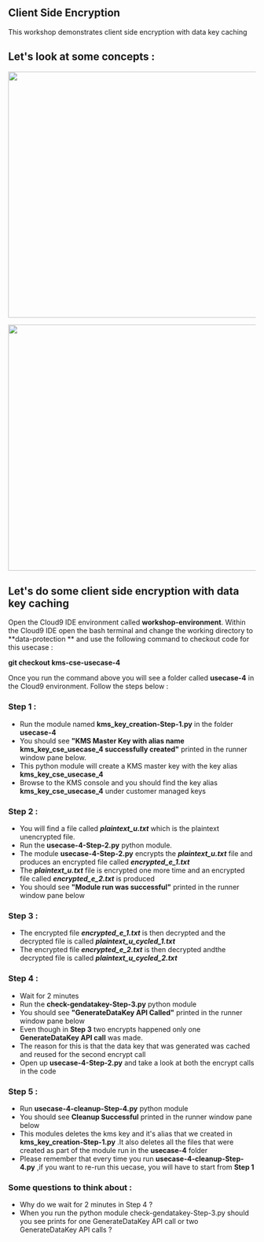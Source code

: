 ## Client Side Encryption

This workshop demonstrates client side encryption with data key caching 

## Let's look at some concepts :

<a><img src="images/data-key-caching.png" width="700" height="500"></a><br>

<a><img src="images/generatedatakey.png" width="700" height="500"></a><br>

## Let's do some client side encryption with data key caching 

Open the Cloud9 IDE environment called **workshop-environment**. Within the Cloud9 IDE open the bash terminal and change the working directory to **data-protection ** and use the following command to checkout code for this usecase :

**git checkout kms-cse-usecase-4**

Once you run the command above you will see a folder called **usecase-4** in the Cloud9 environment. Follow the steps below :

### Step 1 :

* Run the module named **kms_key_creation-Step-1.py** in the folder **usecase-4**
* You should see **"KMS Master Key with alias name kms_key_cse_usecase_4 successfully created"** printed
  in the runner window pane below.
* This python module will create a KMS master key with the key alias **kms_key_cse_usecase_4** 
* Browse to the KMS console and you should find the key alias **kms_key_cse_usecase_4** under 
  customer managed keys

### Step 2 :

* You will find a file called ***plaintext_u.txt*** which is the plaintext unencrypted file.
* Run the **usecase-4-Step-2.py** python module.
* The module **usecase-4-Step-2.py** encrypts the ***plaintext_u.txt*** file and produces an encrypted file
  called ***encrypted_e_1.txt***
* The ***plaintext_u.txt*** file is encrypted one more time and an encrypted file called 
  ***encrypted_e_2.txt*** is produced
* You should see **"Module run was successful"** printed in the runner window pane below

### Step 3 :

* The encrypted file ***encrypted_e_1.txt*** is then decrypted and the decrypted file 
  is called ***plaintext_u_cycled_1.txt***
* The encrypted file ***encrypted_e_2.txt*** is then decrypted andthe decrypted file 
  is called ***plaintext_u_cycled_2.txt***

### Step 4 :

* Wait for 2 minutes 
* Run the **check-gendatakey-Step-3.py** python module
* You should see **"GenerateDataKey API Called"** printed in the runner window pane below
* Even though in **Step 3** two encrypts happened only one **GenerateDataKey API call** was made.
* The reason for this is that the data key that was generated was cached and reused for the second encrypt call 
* Open up **usecase-4-Step-2.py** and take a look at both the encrypt calls in the code 

### Step 5 :

* Run **usecase-4-cleanup-Step-4.py** python module 
* You should see **Cleanup Successful** printed in the runner window pane below
* This modules deletes the kms key and it's alias that we created in **kms_key_creation-Step-1.py**
  .It also deletes all the files that were created as part of the module run in the **usecase-4** folder
* Please remember that every time you run **usecase-4-cleanup-Step-4.py** ,if you want to re-run this uecase,
  you will have to start from **Step 1**

### Some questions to think about :

* Why do we wait for 2 minutes in Step 4 ?
* When you run the python module check-gendatakey-Step-3.py should you see prints for one 
  GenerateDataKey API call or two GenerateDataKey API calls ?
